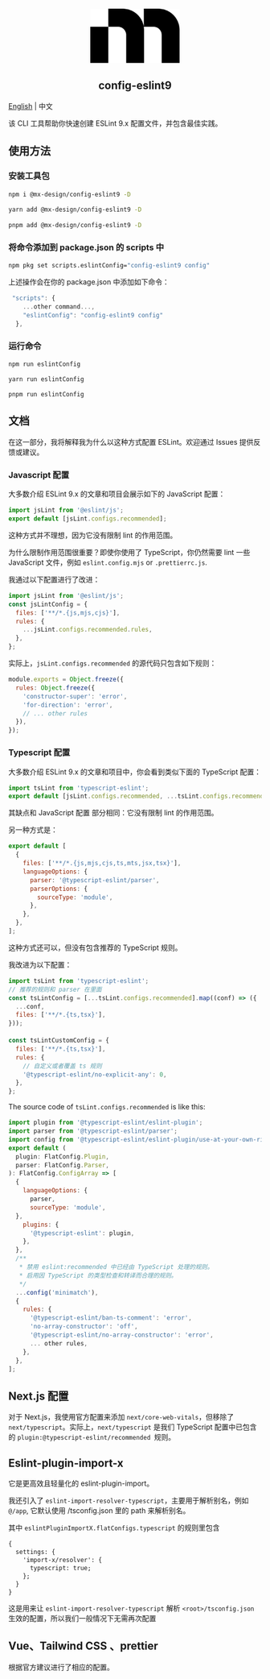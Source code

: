 <div align="center" style="margin-top: 12px">
  <picture>
      <source media="(prefers-color-scheme: dark)" srcset="https://assets.vercel.com/image/upload/v1662130559/nextjs/Icon_dark_background.png">
      <img alt="mx-design logo" src="./assets/logo.png" height="108">
    </picture>
  <h2>config-eslint9</h2>
</div>

[English](./README.md) | 中文

该 CLI 工具帮助你快速创建 ESLint 9.x 配置文件，并包含最佳实践。

## 使用方法

### 安装工具包

```bash
npm i @mx-design/config-eslint9 -D
```

```bash
yarn add @mx-design/config-eslint9 -D
```

```bash
pnpm add @mx-design/config-eslint9 -D
```

### 将命令添加到 package.json 的 scripts 中

```bash
npm pkg set scripts.eslintConfig="config-eslint9 config"
```

上述操作会在你的 package.json 中添加如下命令：

```javascript
 "scripts": {
    ...other command...,
    "eslintConfig": "config-eslint9 config"
  },
```

### 运行命令

```
npm run eslintConfig
```

```
yarn run eslintConfig
```

```
pnpm run eslintConfig
```

## 文档

在这一部分，我将解释我为什么以这种方式配置 ESLint。欢迎通过 Issues 提供反馈或建议。

### Javascript 配置

大多数介绍 ESLint 9.x 的文章和项目会展示如下的 JavaScript 配置：

```javascript
import jsLint from '@eslint/js';
export default [jsLint.configs.recommended];
```
这种方式并不理想，因为它没有限制 lint 的作用范围。

为什么限制作用范围很重要？即使你使用了 TypeScript，你仍然需要 lint 一些 JavaScript 文件，例如 `eslint.config.mjs` or `.prettierrc.js`.

我通过以下配置进行了改进：

```javascript
import jsLint from '@eslint/js';
const jsLintConfig = {
  files: ['**/*.{js,mjs,cjs}'],
  rules: {
    ...jsLint.configs.recommended.rules,
  },
};
```

实际上，`jsLint.configs.recommended` 的源代码只包含如下规则：

```javascript
module.exports = Object.freeze({
  rules: Object.freeze({
    'constructor-super': 'error',
    'for-direction': 'error',
    // ... other rules
  }),
});
```

### Typescript 配置

大多数介绍 ESLint 9.x 的文章和项目中，你会看到类似下面的 TypeScript 配置：

```javascript
import tsLint from 'typescript-eslint';
export default [jsLint.configs.recommended, ...tsLint.configs.recommended];
```

其缺点和 JavaScript 配置 部分相同：它没有限制 lint 的作用范围。

另一种方式是：

```javascript
export default [
  {
    files: ['**/*.{js,mjs,cjs,ts,mts,jsx,tsx}'],
    languageOptions: {
      parser: '@typescript-eslint/parser',
      parserOptions: {
        sourceType: 'module',
      },
    },
  },
];
```

这种方式还可以，但没有包含推荐的 TypeScript 规则。

我改进为以下配置：

```javascript
import tsLint from 'typescript-eslint';
// 推荐的规则和 parser 在里面
const tsLintConfig = [...tsLint.configs.recommended].map((conf) => ({
  ...conf,
  files: ['**/*.{ts,tsx}'],
}));

const tsLintCustomConfig = {
  files: ['**/*.{ts,tsx}'],
  rules: {
    // 自定义或者覆盖 ts 规则
    '@typescript-eslint/no-explicit-any': 0,
  },
};
```

The source code of `tsLint.configs.recommended` is like this:

```javascript
import plugin from '@typescript-eslint/eslint-plugin';
import parser from '@typescript-eslint/parser';
import config from '@typescript-eslint/eslint-plugin/use-at-your-own-risk/eslint-recommended-raw';
export default (
  plugin: FlatConfig.Plugin,
  parser: FlatConfig.Parser,
): FlatConfig.ConfigArray => [
  {
    languageOptions: {
      parser,
      sourceType: 'module',
  },
    plugins: {
      '@typescript-eslint': plugin,
    },
  },
  /**
   * 禁用 eslint:recommended 中已经由 TypeScript 处理的规则。
   * 启用因 TypeScript 的类型检查和转译而合理的规则。
   */
  ...config('minimatch'),
  {
    rules: {
      '@typescript-eslint/ban-ts-comment': 'error',
      'no-array-constructor': 'off',
      '@typescript-eslint/no-array-constructor': 'error',
      ... other rules,
    },
  },
];
```


## Next.js 配置

对于 Next.js，我使用官方配置来添加 `next/core-web-vitals`，但移除了 `next/typescript`。实际上，`next/typescript` 是我们 TypeScript 配置中已包含的 `plugin:@typescript-eslint/recommended `规则。


## Eslint-plugin-import-x

它是更高效且轻量化的 eslint-plugin-import。

我还引入了 `eslint-import-resolver-typescript`，主要用于解析别名，例如 `@/app`, 它默认使用 <root>/tsconfig.json 里的 path 来解析别名。

其中 `eslintPluginImportX.flatConfigs.typescript` 的规则里包含
```
{
  settings: {
    'import-x/resolver': {
      typescript: true;
    };
  }
}
```

这是用来让 `eslint-import-resolver-typescript` 解析 `<root>/tsconfig.json` 生效的配置，所以我们一般情况下无需再次配置


## Vue、Tailwind CSS 、prettier

根据官方建议进行了相应的配置。


